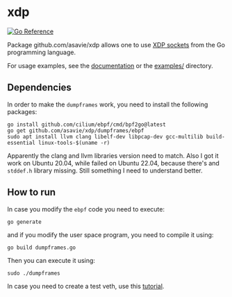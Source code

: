 # xdp

[![Go Reference](https://pkg.go.dev/badge/github.com/asavie/xdp.svg)](https://pkg.go.dev/github.com/asavie/xdp)

Package github.com/asavie/xdp allows one to use [XDP sockets](https://lwn.net/Articles/750845/) from the Go programming language.

For usage examples, see the [documentation](https://pkg.go.dev/github.com/asavie/xdp) or the [examples/](https://github.com/asavie/xdp/tree/master/examples) directory.

## Dependencies

In order to make the `dumpframes` work, you need to install the following packages:

	go install github.com/cilium/ebpf/cmd/bpf2go@latest
	go get github.com/asavie/xdp/dumpframes/ebpf
	sudo apt install llvm clang libelf-dev libpcap-dev gcc-multilib build-essential linux-tools-$(uname -r)

Apparently the clang and llvm libraries version need to match. Also I got it work on Ubuntu 20.04, while failed on Ubuntu 22.04, because there's and `stddef.h` library missing. 
Still something I need to understand better.

## How to run

In case you modify the `ebpf` code you need to execute:

	go generate

and if you modify the user space program, you need to compile it using:

	go build dumpframes.go

Then you can execute it using:

	sudo ./dumpframes

In case you need to create a test veth, use this [tutorial](https://linuxconfig.org/configuring-virtual-network-interfaces-in-linux).
